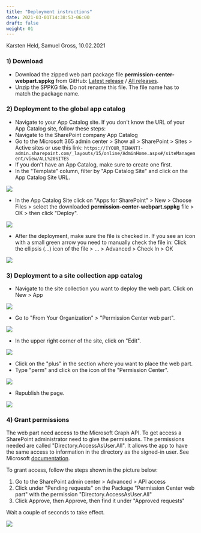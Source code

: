 ```yaml
---
title: "Deployment instructions"
date: 2021-03-01T14:38:53-06:00
draft: false
weight: 01
---
```

Karsten Held, Samuel Gross, 10.02.2021

### 1) Download

- Download the zipped web part package file **permission-center-webpart.sppkg** from GitHub:
[Latest release](https://github.com/WhizzyApps/SPO-Permission-Center-Web-Part/releases/download/V1.0.2.0/SharePoint-Package_sppkg.zip) / 
[All releases](https://github.com/WhizzyApps/SPO-Permission-Center-Web-Part/releases).
- Unzip the SPPKG file. Do not rename this file. The file name has to match the package name.

### 2) Deployment to the global app catalog

- Navigate to your App Catalog site. If you don't know the URL of your App Catalog site, follow these steps:
- Navigate to the SharePoint company App Catalog
- Go to the Microsoft 365 admin center > Show all > SharePoint > Sites > Active sites or use this link: 
`https://[YOUR_TENANT]-admin.sharepoint.com/_layouts/15/online/AdminHome.aspx#/siteManagement/view/ALL%20SITES`
- If you don't have an App Catalog, make sure to create one first.
- In the "Template" column, filter by "App Catalog Site" and click on the App Catalog Site URL.

![](/Deployment/images/01.png)

- In the App Catalog Site click on "Apps for SharePoint" > New > Choose Files > select the downloaded **permission-center-webpart.sppkg** file > OK > then click "Deploy".

![](/Deployment/images/02.png)


- After the deployment, make sure the file is checked in. If you see an icon with a small green arrow you need to manually check the file in: Click the ellipsis (…) icon of the file > … > Advanced > Check In > OK

![](/Deployment/images/03.png)


### 3) Deployment to a site collection app catalog

- Navigate to the site collection you want to deploy the web part. Click on New > App

![](/Deployment/images/04.png)


- Go to "From Your Organization" > "Permission Center web part".

![](/Deployment/images/05.png)


- In the upper right corner of the site, click on "Edit".

![](/Deployment/images/06.png)


- Click on the "plus" in the section where you want to place the web part. 
- Type "perm" and click on the icon of the "Permission Center". 

![](/Deployment/images/07.png)

- Republish the page.

![](/Deployment/images/08.png)

### 4) Grant permissions

The web part need access to the Microsoft Graph API. To get access a SharePoint administrator need to give the permissions.
The permissions needed are called "Directory.AccessAsUser.All". It allows the app to have the same access to information in the directory as the signed-in user. See Microsoft [documentation](https://docs.microsoft.com/en-us/graph/permissions-reference).

To grant access, follow the steps shown in the picture below:

1. Go to the SharePoint admin center > Advanced > API access
2. Click under "Pending requests" on the Package "Permission Center web part" with the permission "Directory.AccessAsUser.All"
3. Click Approve, then Approve, then find it under "Approved requests"

Wait a couple of seconds to take effect.

![](/Deployment/images/09.png)
